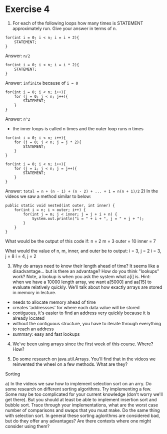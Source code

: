 # Exercise 4

1) For each of the following loops how many times is STATEMENT approximately run. Give your answer in terms of n. 
```
for(int i = 0; i < n; i = i + 2){
	STATEMENT;
}
```
Answer: `n/2`
```
for(int i = 0; i < n; i = i * 2){
	STATEMENT;
}
```
Answer: `infinite` because of `i = 0`

```
for(int i = 0; i < n; i++){
	for (j = 0; j < n; j++){
		STATEMENT;
	}
}
```
Answer: `n^2`
- the inner loops is called n times and the outer loop runs n times

```
for(int i = 0; i < n; i++){
	for (j = 0; j < n; j = j * 2){
		STATEMENT;
	}
}
```

```
for(int i = 0; i < n; i++){
	for (j = i; j < n; j = j++){
		STATEMENT;
	}
}
```
Answer: `total = n + (n - 1) + (n - 2) + ... + 1 = n(n + 1)/2`
2) In the videos we saw a method similar to below:

	public static void nested(int outer, int inner) {
		for(int i = n; i < outer; i++) {
			for(int j = m; j < inner; j = j + i + n) {
				System.out.println("i = " + i + ", j = " + j + ");
			}
		}
	}

What would be the output of this code if:
n = 2
m = 3
outer = 10
inner = 7

What would the value of n, m, inner, and outer be to output:
i = 3, j = 2
i = 3, j = 8
i = 4, j = 2

3) Why do arrays need to know their length ahead of time? It seems like a disadvantage... but is there an advantage? How do you think "lookups" work? Note, a lookup is when you ask the system what a[i] is. Hint: when we have a 10000 length array, we want a[5000] and aa[15] to evaluate relatively quickly. We'll talk about how exactly arrays are stored in memory in lecture.

- needs to allocate memory ahead of time
&nbsp;
- creates 'addressses' for where each data value will be stored
- contiguous, it's easier to find an address very quickly because it is already located
- without the contiguous structure, you have to iterate through everything to reach an address
- summary: easy and fast lookups

4) We've been using arrays since the first week of this course. Where? How?

5) Do some research on java.util.Arrays. You'll find that in the videos we reinvented the wheel on a few methods. What are they? 

Sorting

a) In the videos we saw how to implement selection sort on an arry. Do some research on different sorting algorithms. Try implementing a few. Some may be too complicated for your current knowledge (don't worry we'll get there). But you should at least be able to implement insertion sort and bubble sort. Trace through your implementations, what are the worst case number of comparisons and swaps that you must make. Do the same thing with selection sort. In general these sorting aglorithms are considered bad, but do they offer any advantages? Are there contexts where one might consider using them?
